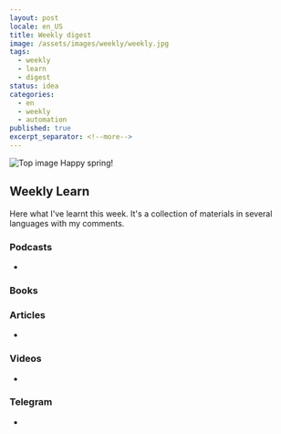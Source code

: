 ```yaml
---
layout: post
locale: en_US
title: Weekly digest
image: /assets/images/weekly/weekly.jpg
tags:
  - weekly
  - learn
  - digest
status: idea
categories:
  - en
  - weekly
  - automation
published: true
excerpt_separator: <!--more-->
---
```

![Top image](\{\{page.image\}\})
Happy spring! 

<!--more-->

## Weekly Learn
Here what I've learnt this week. It's a collection of materials  in several languages with my comments.

### Podcasts
- 

### Books

### Articles
- 

### Videos
- 

### Telegram
- 
